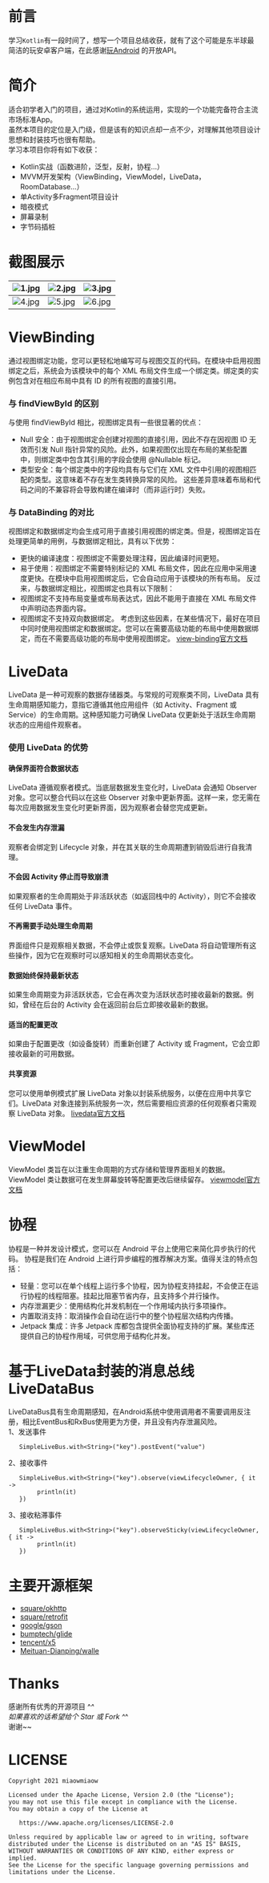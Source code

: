 # 前言
学习```Kotlin```有一段时间了，想写一个项目总结收获，就有了这个可能是东半球最简洁的玩安卓客户端，在此感谢[玩Android](https://www.wanandroid.com/) 的开放API。
# 简介
适合初学者入门的项目，通过对Kotlin的系统运用，实现的一个功能完备符合主流市场标准App。  
虽然本项目的定位是入门级，但是该有的知识点却一点不少，对理解其他项目设计思想和封装技巧也很有帮助。  
学习本项目你将有如下收获： 
- Kotlin实战（函数进阶，泛型，反射，协程...） 
- MVVM开发架构（ViewBinding，ViewModel，LiveData，RoomDatabase...）
- 单Activity多Fragment项目设计
- 暗夜模式
- 屏幕录制
- 字节码插桩
# 截图展示
| ![1.jpg](https://gitee.com/zhao.git/PictureWarehouse/raw/master/FragmentProject/Screenshot_1621158973.png) | ![2.jpg](https://gitee.com/zhao.git/PictureWarehouse/raw/master/FragmentProject/Screenshot_1621155363.png) | ![3.jpg](https://gitee.com/zhao.git/PictureWarehouse/raw/master/FragmentProject/Screenshot_1621155387.png) |
| ------------------------------------------------------------ | ------------------------------------------------------------ | ------------------------------------------------------------ |
| ![4.jpg](https://gitee.com/zhao.git/PictureWarehouse/raw/master/FragmentProject/Screenshot_1621155408.png) | ![5.jpg](https://gitee.com/zhao.git/PictureWarehouse/raw/master/FragmentProject/Screenshot_1621155418.png) | ![6.jpg](https://gitee.com/zhao.git/PictureWarehouse/raw/master/FragmentProject/Screenshot_1621155439.png) |
# ViewBinding
通过视图绑定功能，您可以更轻松地编写可与视图交互的代码。在模块中启用视图绑定之后，系统会为该模块中的每个 XML 布局文件生成一个绑定类。绑定类的实例包含对在相应布局中具有 ID 的所有视图的直接引用。
### 与 findViewById 的区别
与使用 findViewById 相比，视图绑定具有一些很显著的优点：
- Null 安全：由于视图绑定会创建对视图的直接引用，因此不存在因视图 ID 无效而引发 Null 指针异常的风险。此外，如果视图仅出现在布局的某些配置中，则绑定类中包含其引用的字段会使用 @Nullable 标记。
- 类型安全：每个绑定类中的字段均具有与它们在 XML 文件中引用的视图相匹配的类型。这意味着不存在发生类转换异常的风险。
这些差异意味着布局和代码之间的不兼容将会导致构建在编译时（而非运行时）失败。
### 与 DataBinding 的对比
视图绑定和数据绑定均会生成可用于直接引用视图的绑定类。但是，视图绑定旨在处理更简单的用例，与数据绑定相比，具有以下优势：
- 更快的编译速度：视图绑定不需要处理注释，因此编译时间更短。
- 易于使用：视图绑定不需要特别标记的 XML 布局文件，因此在应用中采用速度更快。在模块中启用视图绑定后，它会自动应用于该模块的所有布局。
反过来，与数据绑定相比，视图绑定也具有以下限制：
- 视图绑定不支持布局变量或布局表达式，因此不能用于直接在 XML 布局文件中声明动态界面内容。
- 视图绑定不支持双向数据绑定。
考虑到这些因素，在某些情况下，最好在项目中同时使用视图绑定和数据绑定。您可以在需要高级功能的布局中使用数据绑定，而在不需要高级功能的布局中使用视图绑定。
[view-binding官方文档](https://developer.android.google.cn/topic/libraries/view-binding)
# LiveData
LiveData 是一种可观察的数据存储器类。与常规的可观察类不同，LiveData 具有生命周期感知能力，意指它遵循其他应用组件（如 Activity、Fragment 或 Service）的生命周期。这种感知能力可确保 LiveData 仅更新处于活跃生命周期状态的应用组件观察者。
### 使用 LiveData 的优势
#### 确保界面符合数据状态
LiveData 遵循观察者模式。当底层数据发生变化时，LiveData 会通知 Observer 对象。您可以整合代码以在这些 Observer 对象中更新界面。这样一来，您无需在每次应用数据发生变化时更新界面，因为观察者会替您完成更新。
#### 不会发生内存泄漏
观察者会绑定到 Lifecycle 对象，并在其关联的生命周期遭到销毁后进行自我清理。
#### 不会因 Activity 停止而导致崩溃
如果观察者的生命周期处于非活跃状态（如返回栈中的 Activity），则它不会接收任何 LiveData 事件。
#### 不再需要手动处理生命周期
界面组件只是观察相关数据，不会停止或恢复观察。LiveData 将自动管理所有这些操作，因为它在观察时可以感知相关的生命周期状态变化。
#### 数据始终保持最新状态
如果生命周期变为非活跃状态，它会在再次变为活跃状态时接收最新的数据。例如，曾经在后台的 Activity 会在返回前台后立即接收最新的数据。
#### 适当的配置更改
如果由于配置更改（如设备旋转）而重新创建了 Activity 或 Fragment，它会立即接收最新的可用数据。
#### 共享资源
您可以使用单例模式扩展 LiveData 对象以封装系统服务，以便在应用中共享它们。LiveData 对象连接到系统服务一次，然后需要相应资源的任何观察者只需观察 LiveData 对象。
[livedata官方文档](https://developer.android.google.cn/topic/libraries/architecture/livedata)
# ViewModel
ViewModel 类旨在以注重生命周期的方式存储和管理界面相关的数据。ViewModel 类让数据可在发生屏幕旋转等配置更改后继续留存。
[viewmodel官方文档](https://developer.android.google.cn/topic/libraries/architecture/viewmodel)
# 协程
协程是一种并发设计模式，您可以在 Android 平台上使用它来简化异步执行的代码。
协程是我们在 Android 上进行异步编程的推荐解决方案。值得关注的特点包括：
- 轻量：您可以在单个线程上运行多个协程，因为协程支持挂起，不会使正在运行协程的线程阻塞。挂起比阻塞节省内存，且支持多个并行操作。
- 内存泄漏更少：使用结构化并发机制在一个作用域内执行多项操作。
- 内置取消支持：取消操作会自动在运行中的整个协程层次结构内传播。
- Jetpack 集成：许多 Jetpack 库都包含提供全面协程支持的扩展。某些库还提供自己的协程作用域，可供您用于结构化并发。
# 基于LiveData封装的消息总线LiveDataBus
LiveDataBus具有生命周期感知，在Android系统中使用调用者不需要调用反注册，相比EventBus和RxBus使用更为方便，并且没有内存泄漏风险。  
 1、发送事件
```
   SimpleLiveBus.with<String>("key").postEvent("value")
```
2、接收事件
```
   SimpleLiveBus.with<String>("key").observe(viewLifecycleOwner, { it ->
        println(it)
   })
```
3、接收粘滞事件
```
   SimpleLiveBus.with<String>("key").observeSticky(viewLifecycleOwner, { it ->
        println(it)
   })
```
# 主要开源框架
- [square/okhttp](https://github.com/square/okhttp)
- [square/retrofit](https://github.com/square/retrofit)
- [google/gson](https://github.com/google/gson)
- [bumptech/glide](https://github.com/bumptech/glide)
- [tencent/x5](https://x5.tencent.com/)
- [Meituan-Dianping/walle](https://github.com/Meituan-Dianping/walle)
# Thanks
  感谢所有优秀的开源项目 ^_^   
  如果喜欢的话希望给个 Star 或 Fork ^_^  
  谢谢~~  
# LICENSE
```
Copyright 2021 miaowmiaow

Licensed under the Apache License, Version 2.0 (the "License");
you may not use this file except in compliance with the License.
You may obtain a copy of the License at

   https://www.apache.org/licenses/LICENSE-2.0

Unless required by applicable law or agreed to in writing, software
distributed under the License is distributed on an "AS IS" BASIS,
WITHOUT WARRANTIES OR CONDITIONS OF ANY KIND, either express or implied.
See the License for the specific language governing permissions and
limitations under the License.
```
